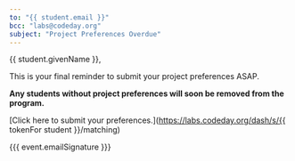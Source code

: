 ```yaml
---
to: "{{ student.email }}"
bcc: "labs@codeday.org"
subject: "Project Preferences Overdue"
---
```


{{ student.givenName }},

This is your final reminder to submit your project preferences ASAP.

**Any students without project preferences will soon be removed from the program.**

[Click here to submit your preferences.](https://labs.codeday.org/dash/s/{{ tokenFor student }}/matching)

{{{ event.emailSignature }}}